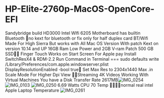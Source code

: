 # HP-Elite-2760p-MacOS-OpenCore-EFI
Sandybridge build HD3000 
Intel WIfi 6205 Motherboard has builtin Bluetooth no kext for bluetooth or fix only for half duplex card BT/Wifi
Made For High Sierra But works with All Mac OS Version With patch Kext on version 10.14 and UP 
16GB Ram Low Power and 2GB V-ram Patch 500 GB SSD
Finger Touch Works on Start Screen For Apple pay
Install SwitchResX4 &  RDM-2.2 Run Command in Terminal ===
sudo defaults write /Library/Preferences/com.apple.windowserver.plist DisplayResolutionEnabled -bool true
Set Max Res to 2304x1440 Max .in Scale Mode For Higher Dpi View Streaming 4K Videos 
Working With Virtual Machines You have a Disk Transfer Rate 2617MB![IMG_0254](https://user-images.githubusercontent.com/124946940/226113800-c8e40359-db35-466d-a9e5-af4b25d11486.JPG)
![IMG_0103](https://user-images.githubusercontent.com/124946940/226113813-f54b7219-c03d-4a73-8521-c83b173740db.JPG)
![IMG_0250](https://user-images.githubusercontent.com/124946940/226113894-34bcb906-84a0-49ff-a588-438d76d8ccfd.JPG)
6.69 Watts CPU 70 Temp normal real intel Apple Laptop Temperature ![IMG_0261](https://user-images.githubusercontent.com/124946940/226114123-02cb925c-9390-4f6f-ade5-f8accd0b881d.JPG)
